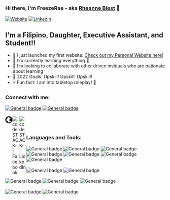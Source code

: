 ### Hi there, I'm FreezeRae - aka [Rheanne Blest](https://rheannerazo.com/) 👋
[![Website](https://img.shields.io/website?label=rheannerazo.com&style=for-the-badge&url=https://rheannerazo.com/)](https://rheannerazo.com/)
[![Linkedin](https://img.shields.io/badge/LinkedIn-0077B5?style=for-the-badge&logo=linkedin&logoColor=white
)](https://www.linkedin.com/in/rheannerazo/)

## I'm a Filipino, Daughter, Executive Assistant, and Student!!

- 🔭 I just launched my first website: [Check out my Personal Website here!](https://rheannerazo.com/)
- 🌱 I’m currently learning everything 🤣
- 👯 I’m looking to collaborate with other driven inviduals who are pationate about learning
- 🥅 2022 Goals: Upskill! Upskill! Upskill!
- ⚡ Fun fact: I am into tabletop roleplay! 🎲

### Connect with me:
[![General badge](https://img.shields.io/badge/Zoom-2D8CFF?style=for-the-badge&logo=zoom&logoColor=white)](https://calendly.com/rheannerazo/meet)
[![General badge](https://img.shields.io/badge/WhatsApp-25D366?style=for-the-badge&logo=whatsapp&logoColor=white)](http://wa.me/639453814699)
<br />
<br />
[<img align="left" alt="codeSTACKr.com" width="22px" src="https://raw.githubusercontent.com/iconic/open-iconic/master/svg/globe.svg" />](https://rheannerazo.com/)
[<img align="left" alt="codeSTACKr | Facebook" width="22px" src="https://cdn.jsdelivr.net/npm/simple-icons@v3/icons/facebook.svg" />](https://fb.me/RheanneVA)
[<img align="left" alt="codeSTACKr | LinkedIn" width="22px" src="https://cdn.jsdelivr.net/npm/simple-icons@v3/icons/linkedin.svg" />](https://www.linkedin.com/in/rheanne-blest-razo/)
<br />
<br />

### Languages and Tools:
![General badge](https://img.shields.io/badge/Amazon_AWS-232F3E?style=for-the-badge&logo=amazon-aws&logoColor=white)
![General badge](https://img.shields.io/badge/Google_Cloud-4285F4?style=for-the-badge&logo=google-cloud&logoColor=white)
![General badge](https://img.shields.io/badge/Microsoft-666666?style=for-the-badge&logo=microsoft&logoColor=white)
![General badge](https://img.shields.io/badge/Microsoft_Excel-217346?style=for-the-badge&logo=microsoft-excel&logoColor=white)
![General badge](https://img.shields.io/badge/Microsoft_PowerPoint-B7472A?style=for-the-badge&logo=microsoft-powerpoint&logoColor=white)
![General badge](https://img.shields.io/badge/Microsoft_Office-D83B01?style=for-the-badge&logo=microsoft-office&logoColor=white)
![General badge](https://img.shields.io/badge/Microsoft_Word-2B579A?style=for-the-badge&logo=microsoft-word&logoColor=white)
<br />
<br />
![General badge](https://img.shields.io/badge/HTML-239120?style=for-the-badge&logo=html5&logoColor=white)
![General badge](https://img.shields.io/badge/Markdown-000000?style=for-the-badge&logo=markdown&logoColor=white)
<br />
<br />
![General badge](https://aleen42.github.io/badges/src/photoshop.svg)
![General badge](https://aleen42.github.io/badges/src/illustrator.svg)
![General badge](https://aleen42.github.io/badges/src/dreamweaver.svg)
<br />
<br />
![General badge](https://img.shields.io/badge/Windows-0078D6?style=for-the-badge&logo=windows&logoColor=white)
![General badge](https://img.shields.io/badge/Intel-Core_i5_10th-0071C5?style=for-the-badge&logo=intel&logoColor=white)
<br />
